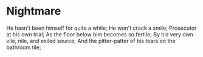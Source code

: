 # Nightmare

He hasn't been himself for quite a while;
He won't crack a smile;
Prosecutor at his own trial;
As the floor below him becomes so fertile;
By his very own vile, nile, and exiled source;
And the pitter-patter of his tears on the bathroom tile;